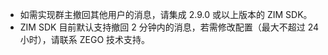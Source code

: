 <div class="mk-hint">

- 如需实现群主撤回其他用户的消息，请集成 2.9.0 或以上版本的 ZIM SDK。
- ZIM SDK 目前默认支持撤回 2 分钟内的消息，若需修改配置（最大不超过 24 小时），请联系 ZEGO 技术支持。
</div>

